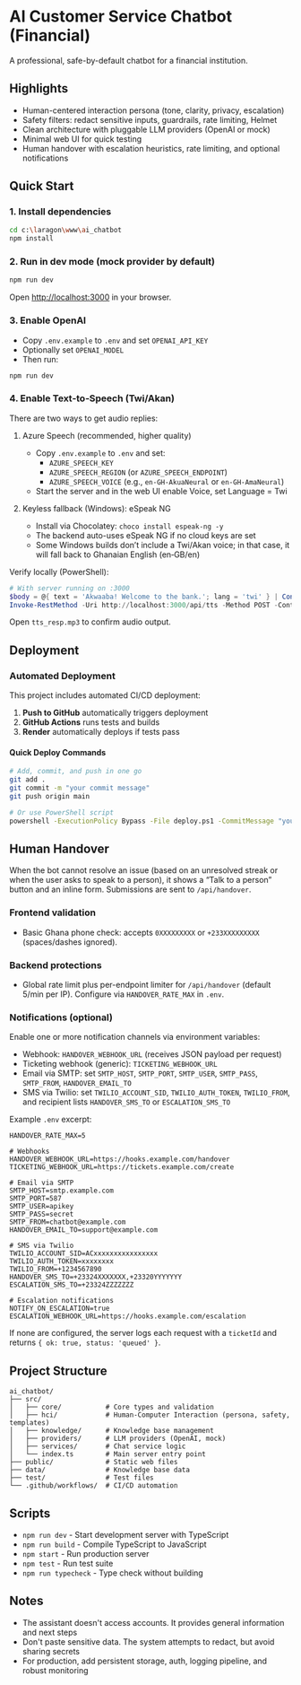 # AI Customer Service Chatbot (Financial)

A professional, safe-by-default chatbot for a financial institution.

## Highlights

- Human-centered interaction persona (tone, clarity, privacy, escalation)
- Safety filters: redact sensitive inputs, guardrails, rate limiting, Helmet
- Clean architecture with pluggable LLM providers (OpenAI or mock)
- Minimal web UI for quick testing
- Human handover with escalation heuristics, rate limiting, and optional notifications

## Quick Start

### 1. Install dependencies

```bash
cd c:\laragon\www\ai_chatbot
npm install
```

### 2. Run in dev mode (mock provider by default)

```bash
npm run dev
```

Open <http://localhost:3000> in your browser.

### 3. Enable OpenAI

- Copy `.env.example` to `.env` and set `OPENAI_API_KEY`
- Optionally set `OPENAI_MODEL`
- Then run:

```bash
npm run dev
```

### 4. Enable Text‑to‑Speech (Twi/Akan)

There are two ways to get audio replies:

1. Azure Speech (recommended, higher quality)

	 - Copy `.env.example` to `.env` and set:
		 - `AZURE_SPEECH_KEY`
		 - `AZURE_SPEECH_REGION` (or `AZURE_SPEECH_ENDPOINT`)
		 - `AZURE_SPEECH_VOICE` (e.g., `en-GH-AkuaNeural` or `en-GH-AmaNeural`)
	 - Start the server and in the web UI enable Voice, set Language = Twi

2. Keyless fallback (Windows): eSpeak NG

	- Install via Chocolatey: `choco install espeak-ng -y`
	- The backend auto-uses eSpeak NG if no cloud keys are set
	- Some Windows builds don’t include a Twi/Akan voice; in that case, it will fall back to Ghanaian English (en‑GB/en)

Verify locally (PowerShell):

```powershell
# With server running on :3000
$body = @{ text = 'Akwaaba! Welcome to the bank.'; lang = 'twi' } | ConvertTo-Json
Invoke-RestMethod -Uri http://localhost:3000/api/tts -Method POST -ContentType 'application/json' -Body $body -OutFile .\tts_resp.mp3
```

Open `tts_resp.mp3` to confirm audio output.

## Deployment

### Automated Deployment

This project includes automated CI/CD deployment:

1. **Push to GitHub** automatically triggers deployment
2. **GitHub Actions** runs tests and builds
3. **Render** automatically deploys if tests pass

#### Quick Deploy Commands

```bash
# Add, commit, and push in one go
git add .
git commit -m "your commit message"
git push origin main

# Or use PowerShell script
powershell -ExecutionPolicy Bypass -File deploy.ps1 -CommitMessage "your message"
```

## Human Handover

When the bot cannot resolve an issue (based on an unresolved streak or when the user asks to speak to a person), it shows a “Talk to a person” button and an inline form. Submissions are sent to `/api/handover`.

### Frontend validation

- Basic Ghana phone check: accepts `0XXXXXXXXX` or `+233XXXXXXXXX` (spaces/dashes ignored).

### Backend protections

- Global rate limit plus per-endpoint limiter for `/api/handover` (default 5/min per IP). Configure via `HANDOVER_RATE_MAX` in `.env`.

### Notifications (optional)

Enable one or more notification channels via environment variables:

- Webhook: `HANDOVER_WEBHOOK_URL` (receives JSON payload per request)
- Ticketing webhook (generic): `TICKETING_WEBHOOK_URL`
- Email via SMTP: set `SMTP_HOST`, `SMTP_PORT`, `SMTP_USER`, `SMTP_PASS`, `SMTP_FROM`, `HANDOVER_EMAIL_TO`
- SMS via Twilio: set `TWILIO_ACCOUNT_SID`, `TWILIO_AUTH_TOKEN`, `TWILIO_FROM`, and recipient lists `HANDOVER_SMS_TO` or `ESCALATION_SMS_TO`

Example `.env` excerpt:

```env
HANDOVER_RATE_MAX=5

# Webhooks
HANDOVER_WEBHOOK_URL=https://hooks.example.com/handover
TICKETING_WEBHOOK_URL=https://tickets.example.com/create

# Email via SMTP
SMTP_HOST=smtp.example.com
SMTP_PORT=587
SMTP_USER=apikey
SMTP_PASS=secret
SMTP_FROM=chatbot@example.com
HANDOVER_EMAIL_TO=support@example.com

# SMS via Twilio
TWILIO_ACCOUNT_SID=ACxxxxxxxxxxxxxxxx
TWILIO_AUTH_TOKEN=xxxxxxxx
TWILIO_FROM=+1234567890
HANDOVER_SMS_TO=+23324XXXXXXX,+23320YYYYYYY
ESCALATION_SMS_TO=+23324ZZZZZZZ

# Escalation notifications
NOTIFY_ON_ESCALATION=true
ESCALATION_WEBHOOK_URL=https://hooks.example.com/escalation
```

If none are configured, the server logs each request with a `ticketId` and returns `{ ok: true, status: 'queued' }`.

## Project Structure

```text
ai_chatbot/
├── src/
│   ├── core/           # Core types and validation
│   ├── hci/            # Human-Computer Interaction (persona, safety, templates)
│   ├── knowledge/      # Knowledge base management
│   ├── providers/      # LLM providers (OpenAI, mock)
│   ├── services/       # Chat service logic
│   └── index.ts        # Main server entry point
├── public/             # Static web files
├── data/               # Knowledge base data
├── test/               # Test files
└── .github/workflows/  # CI/CD automation
```

## Scripts

- `npm run dev` - Start development server with TypeScript
- `npm run build` - Compile TypeScript to JavaScript
- `npm start` - Run production server
- `npm test` - Run test suite
- `npm run typecheck` - Type check without building

## Notes

- The assistant doesn't access accounts. It provides general information and next steps
- Don't paste sensitive data. The system attempts to redact, but avoid sharing secrets
- For production, add persistent storage, auth, logging pipeline, and robust monitoring
